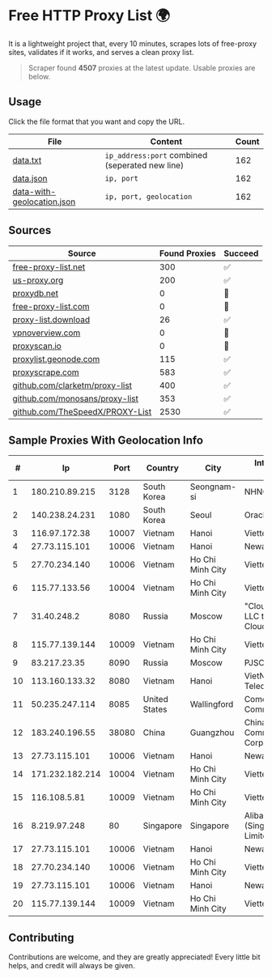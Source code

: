 
# Free HTTP Proxy List 🌍

It is a lightweight project that, every 10 minutes, scrapes lots of free-proxy sites, validates if it works, and serves a clean proxy list.


> Scraper found **4507** proxies at the latest update. Usable proxies are below.

## Usage

Click the file format that you want and copy the URL.


|File|Content|Count|
|----|-------|-----|
|[data.txt](https://raw.githubusercontent.com/themiralay/Proxy-List-World/master/data.txt)|`ip_address:port` combined (seperated new line)|162|
|[data.json](https://raw.githubusercontent.com/themiralay/Proxy-List-World/master/data.json)|`ip, port`|162|
|[data-with-geolocation.json](https://raw.githubusercontent.com/themiralay/Proxy-List-World/master/data-with-geolocation.json)|`ip, port, geolocation`|162|

## Sources

|Source|Found Proxies|Succeed|
|------|-------------|-------|
|[free-proxy-list.net](https://free-proxy-list.net)|300|✅|
|[us-proxy.org](https://www.us-proxy.org)|200|✅|
|[proxydb.net](http://proxydb.net)|0|🚫|
|[free-proxy-list.com](https://free-proxy-list.com/?page=&port=&type%5B%5D=http&type%5B%5D=https&up_time=0&search=Search)|0|🚫|
|[proxy-list.download](https://www.proxy-list.download/HTTP)|26|✅|
|[vpnoverview.com](https://vpnoverview.com/privacy/anonymous-browsing/free-proxy-servers)|0|🚫|
|[proxyscan.io](https://www.proxyscan.io)|0|🚫|
|[proxylist.geonode.com](https://proxylist.geonode.com/api/proxy-list?limit=300&page=1&sort_by=lastChecked&sort_type=desc&protocols=http,https)|115|✅|
|[proxyscrape.com](https://api.proxyscrape.com/v2/?request=displayproxies&protocol=http&timeout=10000&country=all&ssl=all&anonymity=all)|583|✅|
|[github.com/clarketm/proxy-list](https://raw.githubusercontent.com/clarketm/proxy-list/master/proxy-list-raw.txt)|400|✅|
|[github.com/monosans/proxy-list](https://raw.githubusercontent.com/monosans/proxy-list/main/proxies/http.txt)|353|✅|
|[github.com/TheSpeedX/PROXY-List](https://raw.githubusercontent.com/TheSpeedX/PROXY-List/master/http.txt)|2530|✅|


## Sample Proxies With Geolocation Info

|#|Ip|Port|Country|City|Internet Service Provider|
|-|--|----|-------|----|-------------------------|
|1|180.210.89.215|3128|South Korea|Seongnam-si|NHNCLOUD|
|2|140.238.24.231|1080|South Korea|Seoul|Oracle Corporation|
|3|116.97.172.38|10007|Vietnam|Hanoi|Viettel Corporation|
|4|27.73.115.101|10006|Vietnam|Hanoi|Newass2011xDSLHN|
|5|27.70.234.140|10006|Vietnam|Ho Chi Minh City|Viettel Group|
|6|115.77.133.56|10004|Vietnam|Ho Chi Minh City|Viettel Group|
|7|31.40.248.2|8080|Russia|Moscow|"Cloud Technologies" LLC trading as Cloud.ru|
|8|115.77.139.144|10009|Vietnam|Ho Chi Minh City|Viettel Group|
|9|83.217.23.35|8090|Russia|Moscow|PJSC Rostelecom|
|10|113.160.133.32|8080|Vietnam|Hanoi|VietNam Post and Telecom Corporation|
|11|50.235.247.114|8085|United States|Wallingford|Comcast Cable Communications, LLC|
|12|183.240.196.55|38080|China|Guangzhou|China Mobile Communications Corporation|
|13|27.73.115.101|10006|Vietnam|Hanoi|Newass2011xDSLHN|
|14|171.232.182.214|10004|Vietnam|Ho Chi Minh City|Viettel Corporation|
|15|116.108.5.81|10009|Vietnam|Ho Chi Minh City|Viettel Corporation|
|16|8.219.97.248|80|Singapore|Singapore|Alibaba Cloud (Singapore) Private Limited|
|17|27.73.115.101|10006|Vietnam|Hanoi|Newass2011xDSLHN|
|18|27.70.234.140|10006|Vietnam|Ho Chi Minh City|Viettel Group|
|19|27.73.115.101|10006|Vietnam|Hanoi|Newass2011xDSLHN|
|20|115.77.139.144|10009|Vietnam|Ho Chi Minh City|Viettel Group|



## Contributing

Contributions are welcome, and they are greatly appreciated! Every
little bit helps, and credit will always be given.


